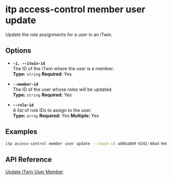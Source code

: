 # itp access-control member user update

Update the role assignments for a user in an iTwin.

## Options

- **`-i, --itwin-id`**  
  The ID of the iTwin where the user is a member.  
  **Type:** `string` **Required:** Yes

- **`--member-id`**  
  The ID of the user whose roles will be updated.  
  **Type:** `string` **Required:** Yes

- **`--role-id`**  
  A list of role IDs to assign to the user.  
  **Type:** `array` **Required:** Yes **Multiple:** Yes

## Examples

```bash
itp access-control member user update --itwin-id ad0ba809-9241-48ad-9eb0-c8038c1a1d51 --member-id user1-id --role-id role1-id --role-id role2-id
```

## API Reference

[Update iTwin User Member](https://developer.bentley.com/apis/access-control-v2/operations/update-itwin-user-member/)
